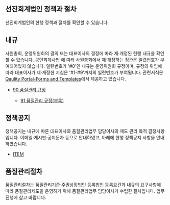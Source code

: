 ## 선진회계법인 정책과 절차

선진회계법인의 현행 정책과 절차를 확인할 수 있습니다.

## 내규

사원총회, 운영위원회의 결의 또는 대표이사의 결정에 따라 제·개정된 현행 내규를 확인할 수 있습니다. 공인회계사법 에 따라 사원총회에서 제·개정하는 정관은 일련번호가 부여되어있지 않습니다. 일련번호가 '#0'인 내규는 운영위원회 규정이며, 규정의 위임에 따라 대표이사가 제·개정한 지침은 '#1-#9'까지의 일련번호가 부여됩니다. 관련서식은 [Qaulity Portal-Forms and Templates](https://sjacc-quality-portal.com/forms)에서 제공하고 있습니다.

<!-- * [정관(조회용)]()
* [10 회계 및 자금관리 규정]()
    * [11 자금지출 전결 지침]()
    * [12 법인카드 사용 지침]()
* [20 인사 규정]()
    * [21 성과평가 지침]()
    * [22 재택근무 지침]()
* [30 운영위원회 규정]()
* [40 감사운영에 관한 규정]()
* [50 법인내부윤리 규정]()
* [60 교육훈련 규정]()
* [70 감사조서관리 규정]()
* [80 상벌 규정]() -->
* [90 품질관리 규정](./policy/90-품질관리규정.md)
    * [91 품질관리 규정(부록)](.\policy\91-품질관리규정(부록).md)
    
    <!-- * [92 법인내부 윤리규정 및 품질관리규정 징계 지침]()
    * [93 업무수임과 유지에 관한 Policy]()
    * [94 심리방침]()
    * [95 감사보수지침]()
    * [96 외부감사업무 중요성 관리 규정]() -->

## 정책공지

정책공지는 내규에 따른 대표이사와 품질관리업무 담당이사의 제도 관리 목적 결정사항입니다. 이메일·게시판·공지문자 등으로 안내하였고, 아래에 현행 정책공지 사항을 안내하였습니다.

* [ITEM]()


## 품질관리절차

품질관리절차는 품질관리기준·주권상장법인 등록법인 등록요건과 내규의 요구사항에 따라 품질관리제도을 운영하기 위해 품질관리업무 담당이사가 수립한 절차입니다. 업무 진행에 참고 바랍니다.

